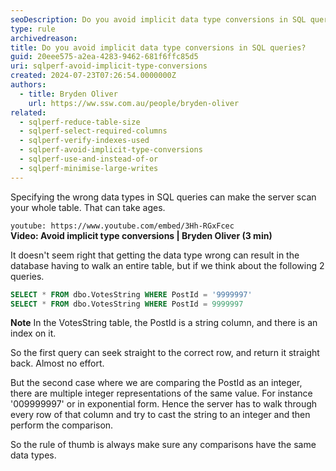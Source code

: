 ```yaml
---
seoDescription: Do you avoid implicit data type conversions in SQL queries?
type: rule
archivedreason:
title: Do you avoid implicit data type conversions in SQL queries?
guid: 20eee575-a2ea-4283-9462-681f6ffc85d5
uri: sqlperf-avoid-implicit-type-conversions
created: 2024-07-23T07:26:54.0000000Z
authors:
  - title: Bryden Oliver
    url: https://ww.ssw.com.au/people/bryden-oliver
related:
  - sqlperf-reduce-table-size
  - sqlperf-select-required-columns
  - sqlperf-verify-indexes-used
  - sqlperf-avoid-implicit-type-conversions
  - sqlperf-use-and-instead-of-or
  - sqlperf-minimise-large-writes
---
```


Specifying the wrong data types in SQL queries can make the server scan your whole table. That can take ages.

<!--endintro-->

`youtube: https://www.youtube.com/embed/3Hh-RGxFcec`  
**Video: Avoid implicit type conversions | Bryden Oliver (3 min)**

It doesn't seem right that getting the data type wrong can result in the database having to walk an entire table, but if we think about the following 2 queries.

```sql
SELECT * FROM dbo.VotesString WHERE PostId = '9999997'
SELECT * FROM dbo.VotesString WHERE PostId = 9999997
```

**Note** In the VotesString table, the PostId is a string column, and there is an index on it.

So the first query can seek straight to the correct row, and return it straight back. Almost no effort.

But the second case where we are comparing the PostId as an integer, there are multiple integer representations of the same value. For instance '009999997' or in exponential form. Hence the server has to walk through every row of that column and try to cast the string to an integer and then perform the comparison.

So the rule of thumb is always make sure any comparisons have the same data types.
